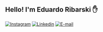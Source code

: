 
## Hello! I'm Eduardo Ribarski ✋ 

[![Instagram](https://img.shields.io/badge/Instagram-E4405F?style=for-the-badge&logo=instagram&logoColor=white)](https://www.instagram.com/eduardosscalco/)
[![Linkedin](https://img.shields.io/badge/LinkedIn-0077B5?style=for-the-badge&logo=linkedin&logoColor=white)](https://www.linkedin.com/feed/)
[![E-mail](https://img.shields.io/badge/Gmail-D14836?style=for-the-badge&logo=gmail&logoColor=white)](https://mail.google.com/mail/u/0/#inbox?compose=new)



  

